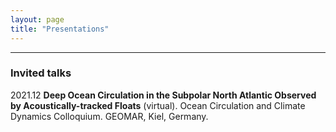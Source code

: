 ```yaml
---
layout: page
title: "Presentations"
---
```


---

### Invited talks

2021.12 **Deep Ocean Circulation in the Subpolar North Atlantic Observed by Acoustically-tracked Floats** (virtual). Ocean Circulation and Climate Dynamics Colloquium. GEOMAR, Kiel, Germany.


